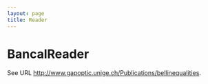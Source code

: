 ```yaml
---
layout: page
title: Reader
---
```


BancalReader
============

See URL <http://www.gapoptic.unige.ch/Publications/bellinequalities>.
